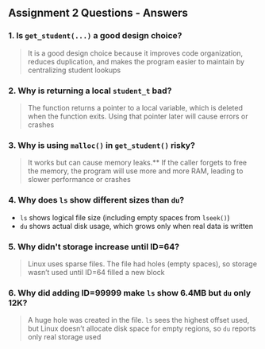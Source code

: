 ## Assignment 2 Questions - Answers

### 1. Is `get_student(...)` a good design choice?
> It is a good design choice because it improves code organization, reduces duplication, and makes the program easier to maintain by centralizing student lookups

### 2. Why is returning a local `student_t` bad?
> The function returns a pointer to a local variable, which is deleted when the function exits. Using that pointer later will cause errors or crashes

### 3. Why is using `malloc()` in `get_student()` risky?
> It works but can cause memory leaks.** If the caller forgets to free the memory, the program will use more and more RAM, leading to slower performance or crashes

### 4. Why does `ls` show different sizes than `du`?
- `ls` shows logical file size (including empty spaces from `lseek()`)
- `du` shows actual disk usage, which grows only when real data is written

### 5. Why didn't storage increase until ID=64?
> Linux uses sparse files. The file had holes (empty spaces), so storage wasn’t used until ID=64 filled a new block

### 6. Why did adding ID=99999 make `ls` show 6.4MB but `du` only 12K?
> A huge hole was created in the file. `ls` sees the highest offset used, but Linux doesn’t allocate disk space for empty regions, so `du` reports only real storage used
